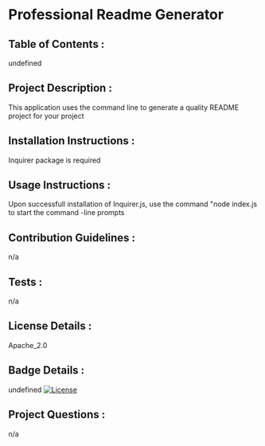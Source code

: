 # Professional Readme Generator

## Table of Contents : 
undefined

## Project Description : 
This application uses the command line to generate a quality README project for your project

## Installation Instructions : 
Inquirer package is required

## Usage Instructions : 
Upon successfull installation of Inquirer.js, use  the command "node index.js to start the command -line prompts

## Contribution Guidelines : 
n/a

## Tests : 
n/a

## License Details : 
Apache_2.0

## Badge Details : 
undefined
[![License](https://img.shields.io/badge/License-Apache_2.0-blue.svg)](https://opensource.org/licenses/Apache_2.0)

## Project Questions : 
n/a